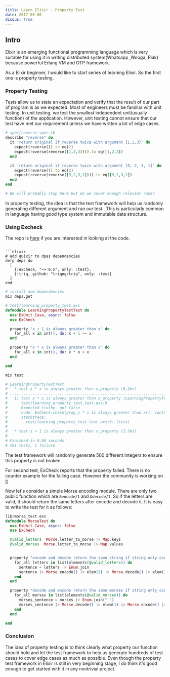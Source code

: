 ```yaml
---
title: Learn Elixir - Property Test
date: 2017-08-06
disqus: True
---
```


## Intro
Elixir is an emerging functional programming language which is very suitable for using it in writing distributed system(Whatsapp ,Wooga, Riak) because powerful Erlang VM and OTP framework.

As a Elixir beginner, I would like to start series of learning Elixir. So the first one is property testing.

### Property Testing
Tests allow us to state an expectation and verify that the result of our part of program is as we expected. Most of engineers must be familiar with unit testing. In unit testing, we test the smallest independent unit(usually function) of the application. However, unit testing cannot ensure that our test have met our requirement unless we have written a lot of edge cases.

```ruby
# spec/reverse_spec.rb
describe "reverse" do
  it 'return original if reverse twice with argument [1,2,3]' do
    expect(reverse()).to eq(2)
    expect(reverse(reverse([1,2,3]))).to eq([1,2,3])
  end

  it 'return original if reverse twice with argument [9, 2, 3, 1]' do
    expect(reverse()).to eq(2)
    expect(reverse(reverse([9,2,3,1]))).to eq([9,2,3,1])
  end
end

# We will probably stop here but do we cover enough relevant case?
```

In property testing, the idea is that the test framework will help us randomly generating different argument and run our test . This is particularly common in language having good type system and immutable data structure.

### Using Excheck
The repo is [here](https://github.com/bruteforcecat/learning_property_test) if you are interested in looking at the code.
```

```elixir
# add quixir to dpes dependencies
defp deps do
  [
    {:excheck, "~> 0.5", only: :test},
    {:triq, github: "triqng/triq", only: :test}
  ]
end
```

```sh
# install new dependencies
mix deps.get
```

```elixir
# test/learning_property_test.exs
defmodule LearningPropertyTestTest do
  use ExUnit.Case, async: false
  use ExCheck

  property "x + 1 is always greater than x" do
    for_all x in int(), do: x + 1 >= x
  end

  property "x * x is always greater than x" do
    for_all x in int(), do: x * x > x
  end

end
```

```sh
mix test

# LearningPropertyTestTest
#   * test x * x is always greater than x_property (8.3ms)
# ....................................................................................................
#   1) test x * x is always greater than x_property (LearningPropertyTestTest)
#      test/learning_property_test_test.exs:9
#      Expected truthy, got false
#      code: ExCheck.check(prop_x * x is always greater than x(), context[:iterations])
#      stacktrace:
#        test/learning_property_test_test.exs:9: (test)
#
#   * test x + 1 is always greater than x_property (2.3ms)
#
# Finished in 0.06 seconds
# 101 tests, 1 failure
```


The test framework will randomly generate 500 different integers to ensure this property is not broken.

For second test, ExCheck reports that the property failed. There is no counter example for the failing case. However the community is working on [it](https://github.com/parroty/excheck/issues/36)

Now let's consider a simple Morse encoding module. There are only two public function which are `&encode/1` and `&decode/1`. So if the letters are valid, it should return the same letters after encode and decode it. It is easy to write the test for it as follows:


```elixir
lib/morse_test.exs
defmodule MorseTest do
  use ExUnit.Case, async: false
  use ExCheck

  @valid_letters  Morse.letter_to_morse |> Map.keys
  @valid_morses  Morse.letter_to_morse |> Map.values


  property "encode and decode return the same string if string only contain valid letter" do
    for_all letters in list(elements(@valid_letters)) do
      sentence = letters |> Enum.join
      sentence |> Morse.encode() |> elem(1) |> Morse.decode() |> elem(1) == sentence
    end
  end

  property "decode and encode return the same morses if string only contain valid morses" do
    for_all morses in list(elements(@valid_morses)) do
      morses_sentence = morses |> Enum.join(" ")
      morses_sentence |> Morse.decode() |> elem(1) |> Morse.encode() |> elem(1) == morses_sentence
    end
  end

end
```

### Conclusion
The idea of property testing is to think clearly what property our function should hold and let the test framework to help us generate hundreds of test cases to cover edge cases as much as possible. Even though the property test framework in Elixir is still in very beginning stage, I do think it's good enough to get started with it in any nontrivial project.
